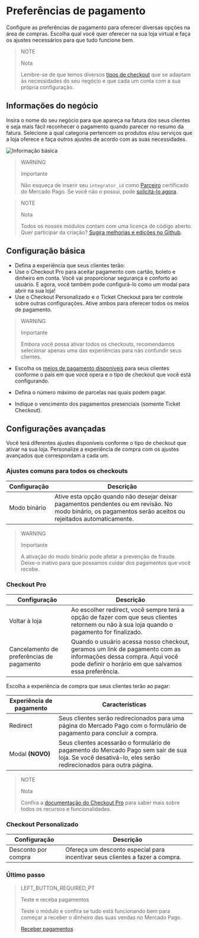 # Preferências de pagamento


Configure as preferências de pagamento para oferecer diversas opções na área de compras. Escolha qual você quer oferecer na sua loja virtual e faça os ajustes necessários para que tudo funcione bem.

> NOTE
>
> Nota
>
> Lembre-se de que temos diversos [tipos de checkout](https://www.mercadopago[FAKER][URL][DOMAIN]/developers/pt/guides/plugins/prestashop/introduction/#bookmark_tipos_de_checkout) que se adaptam às necessidades do seu negócio e que cada um conta com a sua própria configuração. 


## Informações do negócio

Insira o nome do seu negócio para que apareça na fatura dos seus clientes e seja mais fácil reconhecer o pagamento quando parecer no resumo da fatura. Selecione a qual categoria pertencem os produtos e/ou serviços que a loja oferece e faça outros ajustes de acordo com as suas necessidades. 

![Informação básica](/images/prestashop/preferences_pt.png)

> WARNING
>
> Importante
>
> Não esqueça de inserir seu `integrator_id` como [Parceiro](https://partners.mercadopago.com/) certificado do Mercado Pago. Se você não o possui, pode [solicitá-lo agora](https://docs.google.com/forms/d/e/1FAIpQLScTwPlLRVW2rB_BnCxekUnfJu9rn-tUMh8ENAnqpxLeB8ULUw/viewform?usp=sf_link).

<span></span>

> NOTE
>
> Nota
>
> Todos os nossos módulos contam com uma licença de código aberto. Quer participar da criação? [Sugira melhorias e edições no Github](https://github.com/mercadopago/cart-prestashop-7).

## Configuração básica

* Defina a experiência que seus clientes terão:
 * Use o Checkout Pro para aceitar pagamento com cartão, boleto e dinheiro em conta. Você vai proporcionar segurança e conforto ao usuário. E agora, você também pode configurá-lo como um modal para abrir na sua loja!
 * Use o Checkout Personalizado e o Ticket Checkout para ter controle sobre outras configurações. Ative ambos para oferecer todos os meios de pagamento.

> WARNING
>
> Importante
>
> Embora você possa ativar todos os checkouts, recomendamos selecionar apenas uma das experiências para não confundir seus clientes.

* Escolha os [meios de pagamento disponíveis](https://www.mercadopago[FAKER][URL][DOMAIN]/developers/pt/guides/resources/localization/payment-methods) para seus clientes conforme o país em que você opera e o tipo de checkout que você está configurando.

* Defina o número máximo de parcelas nas quais podem pagar.

* Indique o vencimento dos pagamentos presenciais (somente Ticket Checkout).

## Configurações avançadas

Você terá diferentes ajustes disponíveis conforme o tipo de checkout que ativar na sua loja. Personalize a experiência de compra com os ajustes avançados que correspondam a cada um.

### Ajustes comuns para todos os checkouts

| Configuração | Descrição |
| --- | --- |
| Modo binário | Ative esta opção quando não desejar deixar pagamentos pendentes ou em revisão. No modo binário, os pagamentos serão aceitos ou rejeitados automaticamente.|

> WARNING
>
> Importante
>
> A ativação do modo binário pode afetar a prevenção de fraude. Deixe-o inativo para que possamos cuidar dos pagamentos que você recebe.

### Checkout Pro

| Configuração | Descrição |
| --- | --- |
| Voltar à loja | Ao escolher redirect, você sempre terá a opção de fazer com que seus clientes retornem ou não à sua loja quando o pagamento for finalizado. |
| Cancelamento de preferências de pagamento | Quando o usuário acessa nosso checkout, geramos um link de pagamento com as informações dessa compra. Aqui você pode definir o horário em que salvamos essa preferência. |

Escolha a experiência de compra que seus clientes terão ao pagar:

| Experiência de pagamento | Características |
| --- | --- |
| Redirect | Seus clientes serão redirecionados para uma página do Mercado Pago com o formulário de pagamento para concluir a compra. |
| Modal **(NOVO)** | Seus clientes acessarão o formulário de pagamento do Mercado Pago sem sair de sua loja. Se você desativá-lo, eles serão redirecionados para outra página. |

> NOTE
>
> Nota
>
> Confira a [documentação do Checkout Pro](https://www.mercadopago[FAKER][URL][DOMAIN]/developers/pt/guides/online-payments/checkout-pro/introduction) para saber mais sobre todos os recursos e funcionalidades.

### Checkout Personalizado

| Configuração | Descrição |
| --- | --- |
| Desconto por compra | Ofereça um desconto especial para incentivar seus clientes a fazer a compra. |

### Último passo

> LEFT_BUTTON_REQUIRED_PT
>
> Teste e receba pagamentos
>
> Teste o módulo e confira se tudo está funcionando bem para começar a receber o dinheiro das suas vendas no Mercado Pago.
>
>
> [Receber pagamentos](https://www.mercadopago[FAKER][URL][DOMAIN]/developers/pt/guides/plugins/prestashop/receive-payments)
